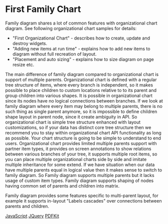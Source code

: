 # First Family Chart

Family diagram shares a lot of common features with organizational chart diagram. See following organizational chart samples for details:

* "First Organizational Chart" - describes how to create, update and destroy widgets.
* "Adding new items at run time" - explains how to add new items to diagram without full recreation of layout.
* "Placement and auto sizing" - explains how to size diagram on page resize
etc.

The main difference of family diagram compared to organizational chart is support of multiple parents. Organizational chart is defined with a regular tree structure of items, where every branch is independent, so it makes possible to place children to custom locations relative to to its parent and group children into various shapes. It is possible in organizational chart since its nodes have no logical connections between branches. If we look at family diagram where every item may belong to multiple parents, there is no such thing as single parent anymore, so it is impossible to define children shape layout in parent node, since it create ambiguity in API. So organizational chart is simple tree structure enhanced with layout customizations, so if your data has distinct core tree structure then we recommend you to stay within organizational chart API functionality as long as possible. Your chart structure is going to be simple to understand to end users. Organizational chart provides limited multiple parents support with partner item types, it provides on screen annotations to show relations between various branches of your tree, it supports multiple root items, so you can place multiple organizational charts side by side and imitate multiple inheritance for some extend.  If we have situation when our data have multiple parents equal in logical value then it makes sense to switch to family diagram. So Family diagram supports multiple parents but it lacks usage of custom item types. Family diagram supports shaping of nodes having common set of parents and children into matrix.

Family diagram provides some features specific to multi-parent layout, for example it supports in-layout "Labels cascades" over connections between parents and children.

[JavaScript](javascript.controls/CaseFirstFamilyChart.html)
[JQuery](jquery.widgets/CaseFirstFamilyChart.html)
[PDFKit](pdfkit.plugins/FirstFamilyChart.html)